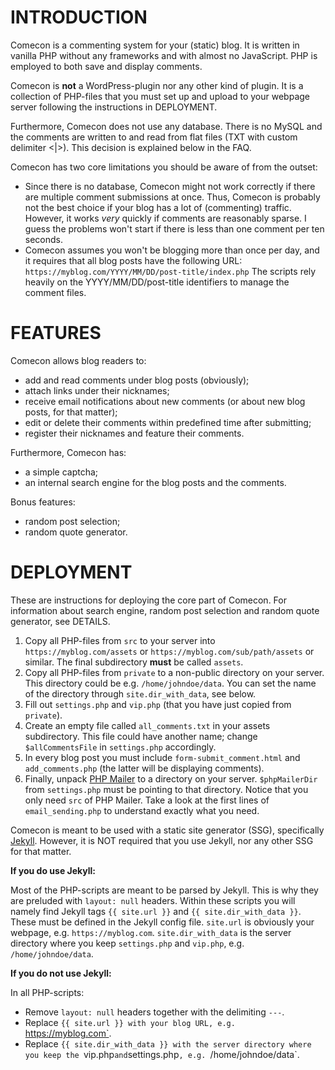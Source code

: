 # INTRODUCTION

Comecon is a commenting system for your (static) blog. It is written in vanilla
PHP without any frameworks and with almost no JavaScript. PHP is employed to
both save and display comments.

Comecon is **not** a WordPress-plugin nor any other kind of plugin. It is
a collection of PHP-files that you must set up and upload to your webpage
server following the instructions in DEPLOYMENT.

Furthermore, Comecon does not use any database.  There is no MySQL and the
comments are written to and read from flat files (TXT with custom delimiter
<|>). This decision is explained below in the FAQ.

Comecon has two core limitations you should be aware of from the outset:

* Since there is no database, Comecon might not work correctly if there are
  multiple comment submissions at once. Thus, Comecon is probably not the best
  choice if your blog has a lot of (commenting) traffic. However, it works
  *very* quickly if comments are reasonably sparse. I guess the problems won't
  start if there is less than one comment per ten seconds.
* Comecon assumes you won't be blogging more than once per day, and it requires
  that all blog posts have the following URL:
  `https://myblog.com/YYYY/MM/DD/post-title/index.php`  The scripts rely heavily
  on the YYYY/MM/DD/post-title identifiers to manage the comment files.



# FEATURES

Comecon allows blog readers to:

* add and read comments under blog posts (obviously);
* attach links under their nicknames;
* receive email notifications about new comments (or about new blog posts, for
  that matter);
* edit or delete their comments within predefined time after submitting;
* register their nicknames and feature their comments.

Furthermore, Comecon has:

* a simple captcha;
* an internal search engine for the blog posts and the comments.

Bonus features:

* random post selection;
* random quote generator.



# DEPLOYMENT

These are instructions for deploying the core part of Comecon. For information
about search engine, random post selection and random quote generator, see
DETAILS.

1. Copy all PHP-files from `src` to your server into
`https://myblog.com/assets` or `https://myblog.com/sub/path/assets` or similar.
The final subdirectory **must** be called `assets`.
2. Copy all PHP-files from `private` to a non-public directory on your server.
This directory could be e.g. `/home/johndoe/data`. You can set the name of the
directory through `site.dir_with_data`, see below.
3. Fill out `settings.php` and `vip.php` (that you have just copied from
`private`).
4. Create an empty file called `all_comments.txt` in your assets subdirectory.
This file could have another name; change `$allCommentsFile` in `settings.php`
accordingly.
5. In every blog post you must include `form-submit_comment.html` and
`add_comments.php` (the latter will be displaying comments).
6. Finally, unpack [PHP Mailer](https://github.com/PHPMailer/PHPMailer) to a
directory on your server. `$phpMailerDir` from `settings.php` must be pointing
to that directory. Notice that you only need `src` of PHP Mailer. Take a look at
the first lines of `email_sending.php` to understand exactly what you need.

Comecon is meant to be used with a static site generator (SSG), specifically
[Jekyll](https://jekyllrb.com/).  However, it is NOT required that you use
Jekyll, nor any other SSG for that matter.

**If you do use Jekyll:**

Most of the PHP-scripts are meant to be parsed by Jekyll. This is why they are
preluded with `layout: null` headers. Within these scripts you will namely find
Jekyll tags `{{ site.url }}` and `{{ site.dir_with_data }}`. These must be
defined in the Jekyll config file. `site.url` is obviously your webpage, e.g.
`https://myblog.com`.  `site.dir_with_data` is the server directory where you
keep `settings.php` and `vip.php`, e.g. `/home/johndoe/data`.

**If you do not use Jekyll:**

In all PHP-scripts:

* Remove `layout: null` headers together with the delimiting `---`.
* Replace `{{ site.url }} with your blog URL, e.g. `https://myblog.com`.
* Replace `{{ site.dir_with_data }} with the server directory where you keep the
  `vip.php` and `settings.php`, e.g. `/home/johndoe/data`.



